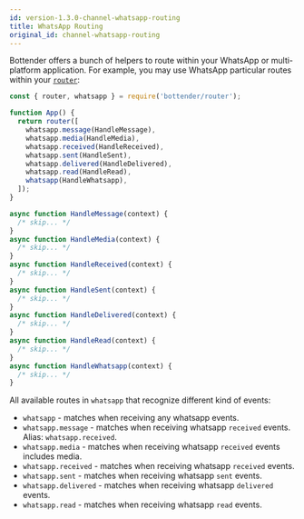 ```yaml
---
id: version-1.3.0-channel-whatsapp-routing
title: WhatsApp Routing
original_id: channel-whatsapp-routing
---
```


Bottender offers a bunch of helpers to route within your WhatsApp or multi-platform application. For example, you may use WhatsApp particular routes within your [`router`](the-basics-routing.md):

```js
const { router, whatsapp } = require('bottender/router');

function App() {
  return router([
    whatsapp.message(HandleMessage),
    whatsapp.media(HandleMedia),
    whatsapp.received(HandleReceived),
    whatsapp.sent(HandleSent),
    whatsapp.delivered(HandleDelivered),
    whatsapp.read(HandleRead),
    whatsapp(HandleWhatsapp),
  ]);
}

async function HandleMessage(context) {
  /* skip... */
}
async function HandleMedia(context) {
  /* skip... */
}
async function HandleReceived(context) {
  /* skip... */
}
async function HandleSent(context) {
  /* skip... */
}
async function HandleDelivered(context) {
  /* skip... */
}
async function HandleRead(context) {
  /* skip... */
}
async function HandleWhatsapp(context) {
  /* skip... */
}
```

All available routes in `whatsapp` that recognize different kind of events:

- `whatsapp` - matches when receiving any whatsapp events.
- `whatsapp.message` - matches when receiving whatsapp `received` events. Alias: `whatsapp.received`.
- `whatsapp.media` - matches when receiving whatsapp `received` events includes media.
- `whatsapp.received` - matches when receiving whatsapp `received` events.
- `whatsapp.sent` - matches when receiving whatsapp `sent` events.
- `whatsapp.delivered` - matches when receiving whatsapp `delivered` events.
- `whatsapp.read` - matches when receiving whatsapp `read` events.
